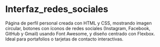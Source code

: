 # Interfaz_redes_sociales
Página de perfil personal creada con HTML y CSS, mostrando imagen circular, botones con íconos de redes sociales (Instagram, Facebook, GitHub y Gmail) usando Font Awesome, y diseño centrado con Flexbox. Ideal para portafolios o tarjetas de contacto interactivas.
